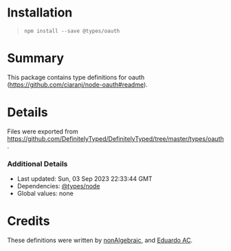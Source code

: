 # Installation
> `npm install --save @types/oauth`

# Summary
This package contains type definitions for oauth (https://github.com/ciaranj/node-oauth#readme).

# Details
Files were exported from https://github.com/DefinitelyTyped/DefinitelyTyped/tree/master/types/oauth.

### Additional Details
 * Last updated: Sun, 03 Sep 2023 22:33:44 GMT
 * Dependencies: [@types/node](https://npmjs.com/package/@types/node)
 * Global values: none

# Credits
These definitions were written by [nonAlgebraic](https://github.com/nonAlgebraic), and [Eduardo AC](https://github.com/EduardoAC).
